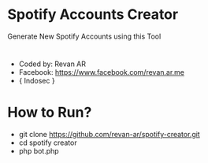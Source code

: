 # Spotify Accounts Creator

Generate New Spotify Accounts using this Tool
#
 - Coded by: Revan AR
 - Facebook: https://www.facebook.com/revan.ar.me
 - { Indosec }


# How to Run?
 - git clone https://github.com/revan-ar/spotify-creator.git
 - cd spotify creator
 - php bot.php
